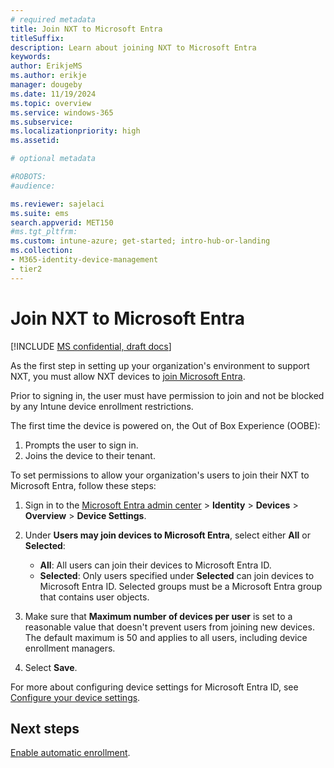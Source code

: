 ```yaml
---
# required metadata
title: Join NXT to Microsoft Entra
titleSuffix:
description: Learn about joining NXT to Microsoft Entra
keywords:
author: ErikjeMS
ms.author: erikje
manager: dougeby
ms.date: 11/19/2024
ms.topic: overview
ms.service: windows-365
ms.subservice:
ms.localizationpriority: high
ms.assetid:

# optional metadata

#ROBOTS:
#audience:

ms.reviewer: sajelaci
ms.suite: ems
search.appverid: MET150
#ms.tgt_pltfrm:
ms.custom: intune-azure; get-started; intro-hub-or-landing
ms.collection:
- M365-identity-device-management
- tier2
---
```


# Join NXT to Microsoft Entra

[!INCLUDE [MS confidential, draft docs](../includes/draft-doc.md)]

As the first step in setting up your organization's environment to support NXT, you must allow NXT devices to [join Microsoft Entra](/entra/identity/devices/concept-directory-join).

Prior to signing in, the user must have permission to join and not be blocked by any Intune device enrollment restrictions.

The first time the device is powered on, the Out of Box Experience (OOBE):

1. Prompts the user to sign in.
2. Joins the device to their tenant.

To set permissions to allow your organization's users to join their NXT to Microsoft Entra, follow these steps:

1. Sign in to the [Microsoft Entra admin center](https://aad.portal.azure.com/) > **Identity** > **Devices** > **Overview** > **Device Settings**.
2. Under **Users may join devices to Microsoft Entra**, select either **All** or **Selected**:
  
    - **All**: All users can join their devices to Microsoft Entra ID.
    - **Selected**: Only users specified under **Selected** can join devices to Microsoft Entra ID. Selected groups must be a Microsoft Entra group that contains user objects.

3. Make sure that **Maximum number of devices per user** is set to a reasonable value that doesn't prevent users from joining new devices. The default maximum is 50 and applies to all users, including device enrollment managers.
4. Select **Save**.

For more about configuring device settings for Microsoft Entra ID, see [Configure your device settings](/entra/identity/devices/device-join-plan#configure-your-device-settings).

<!-- ########################## -->
## Next steps

[Enable automatic enrollment](intune-automatic-enrollment.md).